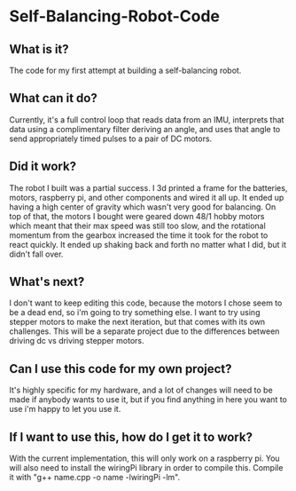 # Self-Balancing-Robot-Code

## What is it?
The code for my first attempt at building a self-balancing robot.

## What can it do?
Currently, it's a full control loop that reads data from an IMU, interprets that data using a complimentary filter deriving an angle, and uses that angle to send appropriately timed pulses to a pair of DC motors.  

## Did it work?
The robot I built was a partial success. I 3d printed a frame for the batteries, motors, raspberry pi, and other components and wired it all up. It ended up having a high center of gravity which wasn't very good for balancing. On top of that, the motors I bought were geared down 48/1 hobby motors which meant that their max speed was still too slow, and the rotational momentum from the gearbox increased the time it took for the robot to react quickly. It ended up shaking back and forth no matter what I did, but it didn't fall over.

## What's next?
I don't want to keep editing this code, because the motors I chose seem to be a dead end, so i'm going to try something else. I want to try using stepper motors to make the next iteration, but that comes with its own challenges. This will be a separate project due to the differences between driving dc vs driving stepper motors.

## Can I use this code for my own project?
It's highly specific for my hardware, and a lot of changes will need to be made if anybody wants to use it, but if you find anything in here you want to use i'm happy to let you use it.

## If I want to use this, how do I get it to work?
With the current implementation, this will only work on a raspberry pi. You will also need to install the wiringPi library in order to compile this. Compile it with "g++ name.cpp -o name -lwiringPi -lm".

